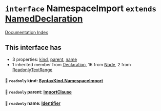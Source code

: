 # `interface` NamespaceImport `extends` [NamedDeclaration](../interface.NamedDeclaration/README.md)

[Documentation Index](../README.md)

## This interface has

- 3 properties:
[kind](#-readonly-kind-syntaxkindnamespaceimport),
[parent](#-readonly-parent-importclause),
[name](#-readonly-name-identifier)
- 1 inherited member from [Declaration](../interface.Declaration/README.md), 16 from [Node](../interface.Node/README.md), 2 from [ReadonlyTextRange](../interface.ReadonlyTextRange/README.md)


#### 📄 `readonly` kind: [SyntaxKind.NamespaceImport](../enum.SyntaxKind/README.md#namespaceimport--275)



#### 📄 `readonly` parent: [ImportClause](../interface.ImportClause/README.md)



#### 📄 `readonly` name: [Identifier](../interface.Identifier/README.md)



